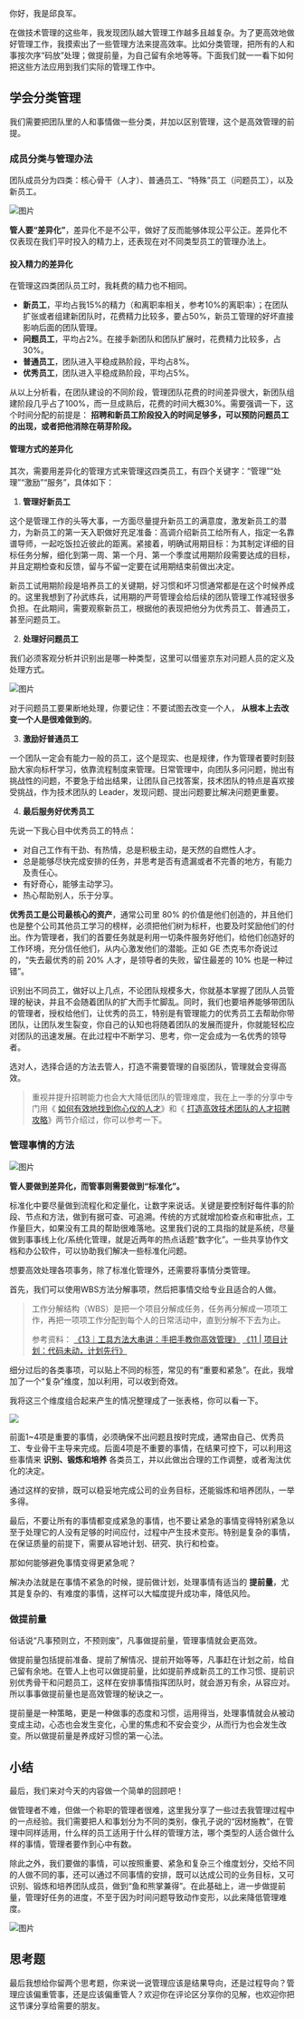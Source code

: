 你好，我是邱良军。

在做技术管理的这些年，我发现团队越大管理工作越多且越复杂。为了更高效地做好管理工作，我摸索出了一些管理方法来提高效率。比如分类管理，把所有的人和事按次序“码放”处理；做提前量，为自己留有余地等等。下面我们就一一看下如何把这些方法应用到我们实际的管理工作中。

## 学会分类管理

我们需要把团队里的人和事情做一些分类，并加以区别管理，这个是高效管理的前提。

### 成员分类与管理办法

团队成员分为四类：核心骨干（人才）、普通员工、“特殊”员工（问题员工），以及新员工。

![图片](https://static001.geekbang.org/resource/image/fe/fb/feab6672aeb502ec413d8232636fe6fb.png?wh=1800x904)

**管人要“差异化”**，差异化不是不公平，做好了反而能够体现公平公正。差异化不仅表现在我们平时投入的精力上，还表现在对不同类型员工的管理办法上。

#### 投入精力的差异化

在管理这四类团队员工时，我耗费的精力也不相同。

- **新员工**，平均占我15%的精力（和离职率相关，参考10%的离职率）；在团队扩张或者组建新团队时，花费精力比较多，要占50%，新员工管理的好坏直接影响后面的团队管理。
- **问题员工**，平均占2%。在接手新团队和团队扩展时，花费精力比较多，占30%。
- **普通员工**，团队进入平稳成熟阶段，平均占8%。
- **优秀员工**，团队进入平稳成熟阶段，平均占5%。

从以上分析看，在团队建设的不同阶段，管理团队花费的时间差异很大，新团队组建阶段几乎占了100%，而一旦成熟后，花费的时间大概30%。需要强调一下，这个时间分配的前提是： **招聘和新员工阶段投入的时间足够多，可以预防问题员工的出现，或者把他消除在萌芽阶段。**

#### 管理方式的差异化

其次，需要用差异化的管理方式来管理这四类员工，有四个关键字：“管理”“处理”“激励”“服务”，具体如下：

1. **管理好新员工**

这个是管理工作的头等大事，一方面尽量提升新员工的满意度，激发新员工的潜力，为新员工的第一天入职做好充足准备：高调介绍新员工给所有人，指定一名靠谱导师，一起吃饭拉近彼此的距离。紧接着，明确试用期目标：为其制定详细的目标任务分解，细化到第一周、第一个月、第一个季度试用期阶段需要达成的目标，并且定期检查和反馈，留与不留一定要在试用期结束前做出决定。

新员工试用期阶段是培养员工的关键期，好习惯和坏习惯通常都是在这个时候养成的。这里我想到了孙武练兵，试用期的严苛管理会给后续的团队管理工作减轻很多负担。在此期间，需要观察新员工，根据他的表现把他分为优秀员工、普通员工，甚至问题员工。

2. **处理好问题员工**

我们必须客观分析并识别出是哪一种类型，这里可以借鉴京东对问题人员的定义及处理方式。

![图片](https://static001.geekbang.org/resource/image/93/10/93e74d84bc3996f8a338b93ede6f4f10.png?wh=1920x720)

对于问题员工要果断地处理，你要记住：不要试图去改变一个人， **从根本上去改变一个人是很难做到的**。

3. **激励好普通员工**

一个团队一定会有能力一般的员工，这个是现实、也是规律，作为管理者要时刻鼓励大家向标杆学习，依靠流程制度来管理。日常管理中，向团队多问问题，抛出有挑战性的问题，不要急于给出结果，让团队自己找答案，技术团队的特点是喜欢接受挑战，作为技术团队的 Leader，发现问题、提出问题要比解决问题更重要。

4. **最后服务好优秀员工**

先说一下我心目中优秀员工的特点：

- 对自己工作有干劲、有热情，总是积极主动，是天然的自燃性人才。
- 总是能够尽快完成安排的任务，并思考是否有遗漏或者不完善的地方，有能力及责任心。
- 有好奇心，能够主动学习。
- 热心帮助别人，乐于分享。

**优秀员工是公司最核心的资产**，通常公司里 80% 的价值是他们创造的，并且他们也是整个公司其他员工学习的榜样，必须把他们树为标杆，也要及时奖励他们的付出。作为管理者，我们的首要任务就是利用一切条件服务好他们，给他们创造好的工作环境，充分信任他们，从内心激发他们的潜能。正如 GE 杰克韦尔奇说过的，“失去最优秀的前 20% 人才，是领导者的失败，留住最差的 10% 也是一种过错”。

识别出不同员工，做好以上几点，不论团队规模多大，你就基本掌握了团队人员管理的秘诀，并且不会随着团队的扩大而手忙脚乱。同时，我们也要培养能够带团队的管理者，授权给他们，让优秀的员工，特别是有管理能力的优秀员工去帮助你带团队，让团队发生裂变，你自己的认知也将随着团队的发展而提升，你就能轻松应对团队的迅速发展。在此过程中不断学习、思考，你一定会成为一名优秀的领导者。

选对人，选择合适的方法去管人，打造不需要管理的自驱团队，管理就会变得高效。

> 重视并提升招聘能力也会大大降低团队的管理难度，我在上一季的分享中专门用《 [如何有效地找到你心仪的人才](https://time.geekbang.org/column/article/f1f449b76fe6b849fd377cfc8075e0f5/share?code=ZwTe%2FNBBqaHc6sENurpkiEnEhRSPV9jejYEoPD1MZVg%3D&source=app_share)》和《 [打造高效技术团队的人才招聘攻略](https://time.geekbang.org/column/article/54da724108fb5e3eb81ff4225cf59d0b/share?code=ZwTe%2FNBBqaHc6sENurpkiEnEhRSPV9jejYEoPD1MZVg%3D&source=app_share)》两节介绍过，你可以参考一下。

### 管理事情的方法

![图片](https://static001.geekbang.org/resource/image/f6/b0/f6e63b2c450230e91639c77483eb00b0.png?wh=1920x906)

**管人要做到差异化，而管事则需要做到“标准化”。**

标准化中要尽量做到流程化和定量化，让数字来说话。关键是要控制好每件事的阶段、节点和方法，做到有据可查、可追溯。传统的方式就增加检查点和审批点，工作量巨大，如果没有工具的帮助很难落地。这里我们说的工具指的就是系统，尽量做到事事线上化/系统化管理，就是近两年的热点话题“数字化”。一些共享协作文档和办公软件，可以协助我们解决一些标准化问题。

想要高效处理各项事务，除了标准化管理外，还需要将事情分类管理。

首先，我们可以使用WBS方法分解事项，然后把事情交给专业且适合的人做。

> 工作分解结构（WBS）是把一个项目分解成任务，任务再分解成一项项工作，再把一项项工作分配到每个人的日常活动中，直到分解不下去为止。
>
> 参考资料： [《13｜工具方法大串讲：手把手教你高效管理》](https://time.geekbang.org/column/article/172781) [《11 \| 项目计划：代码未动，计划先行》](https://time.geekbang.org/column/article/86817)

细分过后的各类事项，可以贴上不同的标签，常见的有“重要和紧急”。在此，我增加了一个“复杂”维度，加以利用，可以收到奇效。

我将这三个维度组合起来产生的情况整理成了一张表格，你可以看一下。

![](https://static001.geekbang.org/resource/image/a1/c9/a171b485ba97d412c47138c915358fc9.png?wh=2470x1284)

前面1~4项是重要的事情，必须确保不出问题且按时完成，通常由自己、优秀员工、专业骨干主导来完成。后面4项是不重要的事情，在结果可控下，可以利用这些事情来 **识别、锻炼和培养** 各类员工，并以此做出合理的工作调整，或者淘汰优化的决定。

通过这样的安排，既可以稳妥地完成公司的业务目标，还能锻炼和培养团队，一举多得。

最后，不要让所有的事情都变成紧急的事情，也不要让紧急的事情变得特别紧急以至于处理它的人没有足够的时间应付，过程中产生技术变形。特别是复杂的事情，在保证质量的前提下，需要从容地计划、研究、执行和检查。

那如何能够避免事情变得更紧急呢？

解决办法就是在事情不紧急的时候，提前做计划，处理事情有适当的 **提前量**，尤其是复杂的、有难度的事情，这样可以大幅度提升成功率，降低风险。

### 做提前量

俗话说“凡事预则立，不预则废”，凡事做提前量，管理事情就会更高效。

做提前量包括提前准备、提前了解情况、提前开始等等，凡事赶在计划之前，给自己留有余地。在管人上也可以做提前量，比如提前养成新员工的工作习惯、提前识别优秀骨干和问题员工，这样在安排事情指挥团队时，就会游刃有余，从容应对。所以事事做提前量也是高效管理的秘诀之一。

提前量是一种策略，更是一种做事的态度和习惯，运用得当，处理事情就会从被动变成主动，心态也会发生变化，心里的焦虑和不安会变少，从而行为也会发生改变。所以做提前量是养成好习惯的第一心法。

## 小结

最后，我们来对今天的内容做一个简单的回顾吧！

做管理者不难，但做一个称职的管理者很难，这里我分享了一些过去我管理过程中的一点经验。我们需要把人和事划分为不同的类别，像孔子说的“因材施教”，在管理中同样适用，什么样的员工适用于什么样的管理方法，哪个类型的人适合做什么样的事情，管理者要作到心中有数。

除此之外，我们要做的事情，可以按照重要、紧急和复杂三个维度划分，交给不同的人做不同的事，还可以通过不同事情的安排，既可以达成公司的业务目标，又可识别、锻炼和培养团队成员，做到“鱼和熊掌兼得”。在此基础上，进一步做提前量，管理好任务的进度，不至于因为时间问题导致动作变形，以此来降低管理难度。

![图片](https://static001.geekbang.org/resource/image/65/58/6563c618d74e930e8758428143dd6658.jpg?wh=1660x1460)

## 思考题

最后我想给你留两个思考题，你来说一说管理应该是结果导向，还是过程导向？管理应该偏重管事，还是应该偏重管人？欢迎你在评论区分享你的见解，也欢迎你把这节课分享给需要的朋友。